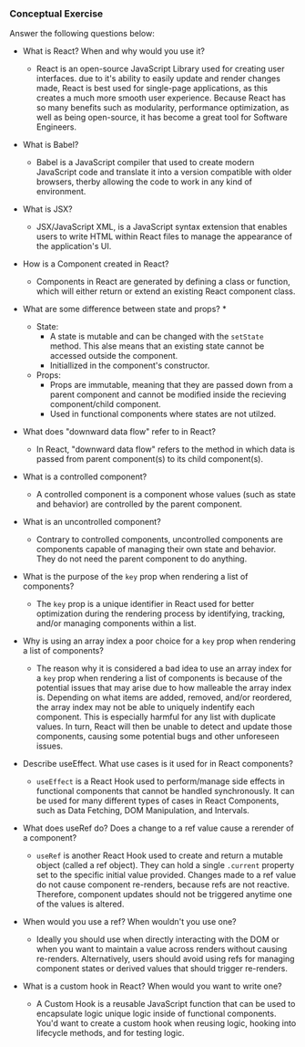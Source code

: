 ### Conceptual Exercise

Answer the following questions below:

- What is React? When and why would you use it?
  - React is an open-source JavaScript Library used for creating user interfaces. due to it's ability to easily update and render changes made, React is best used for single-page applications, as this creates a much more smooth user experience. Because React has so many benefits such as modularity, performance optimization, as well as being open-source, it has become a great tool for Software Engineers.

- What is Babel? 
  - Babel is a JavaScript compiler that used to create  modern JavaScript code and translate it into a version compatible with older browsers, therby allowing the code to work in any kind of environment.

- What is JSX?
  - JSX/JavaScript XML, is a JavaScript syntax extension that enables users to write HTML within React files to manage the appearance of the application's UI.

- How is a Component created in React?
  - Components in React are generated by defining a class or function, which will either return or extend an existing React component class. 

- What are some difference between state and props? *
  - State:
    - A state is mutable and can be changed with the `setState` method. This alse means that an existing state cannot be accessed outside the component.
    - Initiallized in the component's constructor.
  - Props: 
    - Props are immutable, meaning that they are passed down from a parent component and cannot be modified inside the recieving component/child component. 
    - Used in functional components where states are not utilzed.

- What does "downward data flow" refer to in React?
  - In React, "downward data flow" refers to the method in which data is passed from parent component(s) to its child component(s).

- What is a controlled component?
  - A controlled component is a component whose values (such as state and behavior) are controlled by the parent component.

- What is an uncontrolled component?
  - Contrary to controlled components, uncontrolled components are components capable of managing their own state and behavior. They do not need the parent component to do anything.

- What is the purpose of the `key` prop when rendering a list of components? 
  - The `key` prop is a unique identifier in React used for better optimization during the rendering process by identifying, tracking, and/or managing components within a list.

- Why is using an array index a poor choice for a `key` prop when rendering a list of components? 
  - The reason why it is considered a bad idea to use an array index for a `key` prop when rendering a list of components is because of the potential issues that may arise due to how malleable the array index is. Depending on what items are added, removed, and/or reordered, the array index may not be able to uniquely indentify each component. This is especially harmful for any list with duplicate values. In turn, React will then be unable to detect and update those components, causing some potential bugs and other unforeseen issues.

- Describe useEffect. What use cases is it used for in React components? 
  - `useEffect` is a React Hook used to perform/manage side effects in functional components that cannot be handled synchronously. It can be used for many different types of cases in React Components, such as Data Fetching, DOM Manipulation, and Intervals.

- What does useRef do?  Does a change to a ref value cause a rerender of a component? 
  - `useRef` is another React Hook used to create and return a mutable object (called a ref object). They can hold a  single `.current` property set to the specific initial value provided. Changes made to a ref value do not cause component re-renders, because refs are not reactive. Therefore, component updates should not be triggered anytime one of the values is altered.

- When would you use a ref? When wouldn't you use one? 
  - Ideally you should use when directly interacting with the DOM or when you want to maintain a value across renders without causing re-renders. Alternatively, users should avoid using refs for managing component states or derived values that should trigger re-renders.

- What is a custom hook in React? When would you want to write one?
  - A Custom Hook is a reusable JavaScript function that can be used to encapsulate logic unique logic inside of functional components. You'd want to create a custom hook when reusing logic, hooking into lifecycle methods, and for testing logic.